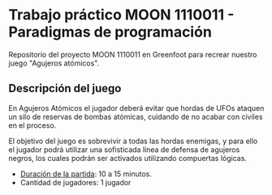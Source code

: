 
# Trabajo práctico MOON 1110011 - Paradigmas de programación

Repositorio del proyecto MOON 1110011 en Greenfoot para recrear nuestro juego "Agujeros atómicos".
 
## Descripción del juego
<p>En Agujeros Atómicos el jugador deberá evitar que hordas de UFOs ataquen un silo de reservas de bombas atómicas, cuidando de no acabar con civiles en el proceso.</p>

<p>El objetivo del juego es sobrevivir a todas las hordas enemigas, y para ello el jugador podrá utilizar una sofisticada línea de defensa de agujeros negros, los cuales podrán ser activados utilizando compuertas lógicas.</p>

<ul>
  <li><u>Duración de la partida</u>: 10 a 15 minutos.</li>
  <li>Cantidad de jugadores: 1 jugador</li>
</ul>


